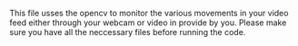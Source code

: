 This file usses the opencv to monitor the various movements in your video feed either through your webcam or video in provide by you. Please make sure you have all the neccessary files before running the code. 
